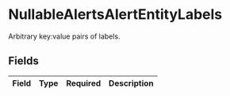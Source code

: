# NullableAlertsAlertEntityLabels

Arbitrary key:value pairs of labels.


## Fields

| Field       | Type        | Required    | Description |
| ----------- | ----------- | ----------- | ----------- |